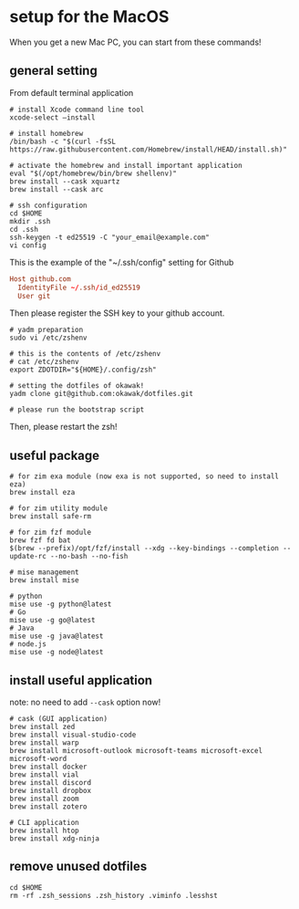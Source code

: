 # setup for the MacOS

When you get a new Mac PC, you can start from these commands!

## general setting

From default terminal application

```shell
# install Xcode command line tool
xcode-select —install

# install homebrew
/bin/bash -c "$(curl -fsSL https://raw.githubusercontent.com/Homebrew/install/HEAD/install.sh)"

# activate the homebrew and install important application
eval "$(/opt/homebrew/bin/brew shellenv)"
brew install --cask xquartz
brew install --cask arc

# ssh configuration
cd $HOME
mkdir .ssh
cd .ssh
ssh-keygen -t ed25519 -C "your_email@example.com"
vi config
```

This is the example of the "~/.ssh/config" setting for Github

```conf
Host github.com
  IdentityFile ~/.ssh/id_ed25519
  User git
```

Then please register the SSH key to your github account.

```shell
# yadm preparation
sudo vi /etc/zshenv

# this is the contents of /etc/zshenv
# cat /etc/zshenv
export ZDOTDIR="${HOME}/.config/zsh"

# setting the dotfiles of okawak!
yadm clone git@github.com:okawak/dotfiles.git

# please run the bootstrap script
```

Then, please restart the zsh!

## useful package

```shell
# for zim exa module (now exa is not supported, so need to install eza)
brew install eza

# for zim utility module
brew install safe-rm

# for zim fzf module
brew fzf fd bat
$(brew --prefix)/opt/fzf/install --xdg --key-bindings --completion --update-rc --no-bash --no-fish

# mise management
brew install mise

# python
mise use -g python@latest
# Go
mise use -g go@latest
# Java
mise use -g java@latest
# node.js
mise use -g node@latest
```

## install useful application

note: no need to add `--cask` option now!

```shell
# cask (GUI application)
brew install zed
brew install visual-studio-code
brew install warp
brew install microsoft-outlook microsoft-teams microsoft-excel microsoft-word
brew install docker
brew install vial
brew install discord
brew install dropbox
brew install zoom
brew install zotero

# CLI application
brew install htop
brew install xdg-ninja
```

## remove unused dotfiles

```shell
cd $HOME
rm -rf .zsh_sessions .zsh_history .viminfo .lesshst
```
